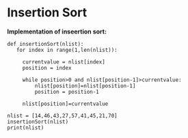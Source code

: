 # Insertion Sort

**Implementation of inseertion sort:**
```
def insertionSort(nlist):
   for index in range(1,len(nlist)):

     currentvalue = nlist[index]
     position = index

     while position>0 and nlist[position-1]>currentvalue:
         nlist[position]=nlist[position-1]
         position = position-1

     nlist[position]=currentvalue

nlist = [14,46,43,27,57,41,45,21,70]
insertionSort(nlist)
print(nlist)
```
